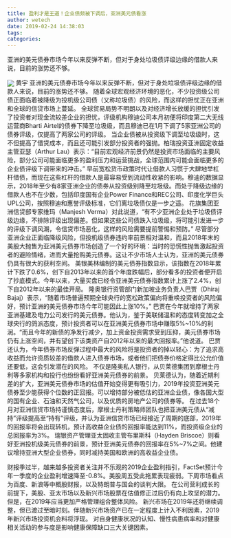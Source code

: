 ```yaml
---
title: 盈利才是王道！企业债频被下调后，亚洲美元债看涨
author: wetech
date: 2019-02-24 14:38:03
tags: 
categories: 
---
```

亚洲的美元债券市场今年以来反弹不断，但对于身处垃圾债评级边缘的借款人来说，目前的涨势还不够。
<!-- more -->
<img align="center" border="0" src="https://imgcdn.yicai.com/uppics/images/2019/02/983d79a3349cd81dea29654a52d269a0.jpg" />
黄宇
亚洲的美元债券市场今年以来反弹不断，但对于身处垃圾债评级边缘的借款人来说，目前的涨势还不够。
随着全球宏观经济环境的恶化，不少投资级公司债正面临着被降级为投机级公司债（又称垃圾债）的风险，而这样的担忧正在亚洲和全球的信贷市场上蔓延。
全球贸易局势不明朗以及对经济增长放缓的担忧引发了投资者对现金流较差企业的担忧，评级机构穆迪公司本月初便将印度第二大无线运营商Bharti Airtel的债券下降至垃圾级，而且穆迪已在1月下调了5家亚洲公司的债券评级，仅提高了两家公司的评级。
当企业债被从投资级下调至垃圾级时，这不但提高了借贷成本，而且还可能引发部分投资者的强抛。柏瑞投资亚洲固定收益主管亚瑟（Arthur Lau）表示：“目前宏观经济前景仍然是投资市场面临的主要风险，部分公司可能面临更多的盈利压力和运营挑战，全球范围内可能会面临更多的企业债评级下调带来的冲击。”
早前宽松货币政策时代让借款人习惯于大肆地举杠杆借债，而现在这些杠杆的借款人是最容易受到流动性收紧的影响。穆迪的数据显示，2018年至少有8家亚洲企业的债券从投资级别降至垃圾级。而处于降级边缘的借款人也不在少数，包括印度国有企业Power Finance和REC公司、印度化学巨头UPL公司，按照穆迪和惠誉评级标准，它们离垃圾债仅是一步之遥。
花旗集团亚洲信贷部专家维玛（Manjesh Verma）对此说道，“有不少亚洲企业处于垃圾债评级边缘，不排除评级出现偏差。但如果这些公司债跌入垃圾级，将可能引发进一步的评级下调风潮，令信贷市场恶化，这样的风险需要提前警惕和预防。”
尽管部分亚洲企业正面临降级风险，但投机级债券违约率前景相对温和，而且2018年末的美股大抛售为亚洲美元债券市场创造了一个好的环境：当时的恐慌性抛售激起投资者的避险情绪，进而大量抢购美元债券。这让不少市场人士认为，亚洲的美元债券仍具有很大的获利空间。
美银美林编制的美元债券指数显示，该指数在2018年累计下跌了0.6%，创下自2013年以来的首个年度跌幅后，部分看多的投资者便开启了抄底模式。今年以来，大量买盘已经令亚洲美元债券指数累计上涨了2.4%，创下自2012年以来的最佳开局。
隆奥银行资管部门新加坡业务负责人巴贾（Dhiraj Bajaj）表示，“随着市场普遍预期全球央行的宽松政策偏向将重唤投资者的风险偏好，预计亚洲的美元债券市场今年可能因此上涨10%。”
巴贾在今年就增持了两家亚洲基建及电力公司发行的美元债券。他认为，鉴于美联储温和的态度转变加之全球央行的鸽派态度，预计投资者可以在亚洲美元债券市场中赚取5%~10%的利润。“而且今年的新债的净发行减少，加上资金投资需求受到压抑，美元债券市场仍有上涨空间，并有望创下该类资产自2012年以来的最大回报率。”他说道。
巴贾还认为，今年债券市场反弹过程中最大的风险将是投资者的掉以轻心：为了追求高收益而允许资质较差的借款人进入债券市场，或者他们把债券价格定得比公允价值还要低，这会引发潜在的风险。
不仅是隆奥私人银行，从贝莱德集团到摩根士丹利等多家机构和投行也纷纷看好亚洲美元债券的前景。
贝莱德认为，随着近期利差的扩大，亚洲美元债券市场的估值开始变得更有吸引力，2019年投资亚洲美元债券至少能获得个位数的正回报。可以增持部分被低估的亚洲企业债，像各国大型的国有企业、石油和天然气公司，以及优质的房地产公司的债券等。
在过去18个月对亚洲信贷市场持谨慎态度后，摩根士丹利策略师团队也把亚洲美元债从“减持”评级提高至“持有”评级，并认为亚洲信贷市场已经接近了周期的底部，2019年的回报率将会出现转机，预计高收益企业债的回报率能达到11%，而投资级企业的总回报率为3%。
瑞银资产管理亚太固收主管布里斯科（Hayden Briscoe）则看好亚洲投机级美元债券的前景，预计亚洲美元债券的回报率在5%~7%之间。他建议增持亚洲大型企业债券，同时减持美国和欧洲的高收益企业债。
 
 
财报季过半，越来越多投资者关注并不乐观的2019企业盈利指引，FactSet预计今年一季度的企业盈利增速降至-0.8%。美股周五受此拖累表现疲弱。下周市场看点为百度、新浪等中概股财报，以及特朗普与国会的谈判大限。
在公司营利成长的前提下，美股、亚太市场以及新兴市场股票在估值修正过后仍有向上攻坚的潜力。但是，在2019年应当更加严格管理组合整体风险。
新兴市场在2019年还将继续调整，但已渡过至暗时刻。伴随新兴市场资产已在一定程度上计入不利因素，2019年新兴市场投资机会料将浮现。
对自身健康状况的认知、慢性病患病率和对健康相关活动的参与度是影响健康保障缺口三大关键因素。
